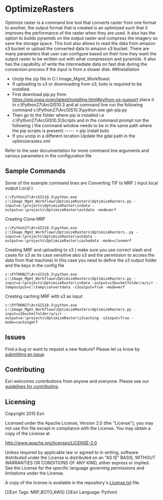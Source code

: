 # OptimizeRasters
Optimize raster is a command line tool that converts raster from one format to another, the output format that is created is an optimized such that it improves the performance of the raster when they are used. It also has the option to builds pyramids on the output raster and compress the imagery so save the storage space. This tool also allows to read the data from amazon s3 bucket or upload the converted data to amazon s3 bucket. There are many parameters that user can configure based on their how they want the output raster to be written out with what compression and pyramids. It also has the capability of write the intermediate data on fast disk during the conversion process if the input is from a slower disk.
##Installation
*	Unzip the zip file in C:\ Image_Mgmt_Workflows\
*	If uploading to s3 or downloading from s3; boto is required to be installed. 
*	First download pip.py from https://pip.pypa.io/en/latest/installing.html#python-os-support place it in c:\Python27\ArcGIS10.3 and at command line run the following command c:\Python27\ArcGIS10.3\python.exe get-pip.py
*	Then go to the folder where pip is installed i.e c:\Python27\ArcGIS10.3\Scripts and in the command prompt run the following ( the command window needs to be in the same path where the pip scripts is present) ----- > pip install boto
*	If you unzip in a different location Update the gdal path in the optimizerastes.xml

Refer to the user documentation for more command line arguments and various parameters in the configuration file
## Sample Commands
Some of the example command lines are 
Converting TIF to MRF ( input local output Local ) 
```
c:\Python27\ArcGIS10.3\python.exe c:\Image_Mgmt_Workflows\OptimizeRasters\OptimizeRasters.py -input=e:\projects\OptimizeRaster\indata -output=e:\projects\OptimizeRaster\outdata -mode=mrf
```
Creating Clone MRF
```
c:\Python27\ArcGIS10.3\python.exe c:\Image_Mgmt_Workflows\OptimizeRasters\OptimizeRasters..py -input=e:\projects\OptimizeRaster\outdata -output=e:\projects\OptimizeRaster\cachedata -mode=clonemrf
 ```
Creating MRF and uploading to s3 ( make sure you use correct slash and cases for s3 as its case sensitive also s3 and the permission to access the data from that machine) 
In this case you need to define the s3 output folder and the keys in the config file 
```
c:\PYTHON27\ArcGIS10.3\python.exe c:\Image_Mgmt_Workflows\OptimizeRasters\OptimizeRasters.py -input=e:\projects\OptimizeRaster\indata -output=s3bucketfolder/a/s/r -tempoutput=c:\temp\convertdata -s3output=True -mode=mrf
```
 Creating caching MRF with s3 as input 
```
c:\PYTHON27\ArcGIS10.3\python.exe c:\Image_Mgmt_Workflows\OptimizeRasters\OptimizeRasters.py -input=s3bucketfolder/a/s/r -output=e:\projects\OptimizeRaster\s3caching -s3input=True -mode=cachingmrf
```

## Issues

Find a bug or want to request a new feature?  Please let us know by [submitting an issue](../../issues).


## Contributing

Esri welcomes contributions from anyone and everyone. Please see our [guidelines for contributing](https://github.com/esri/contributing).

## Licensing
Copyright 2015 Esri

Licensed under the Apache License, Version 2.0 (the "License");
you may not use this file except in compliance with the License.
You may obtain a copy of the License at

   http://www.apache.org/licenses/LICENSE-2.0

Unless required by applicable law or agreed to in writing, software
distributed under the License is distributed on an "AS IS" BASIS,
WITHOUT WARRANTIES OR CONDITIONS OF ANY KIND, either express or implied.
See the License for the specific language governing permissions and
limitations under the License.

A copy of the license is available in the repository's [License.txt](License.txt?raw=true) file.

[](Esri Tags: MRF,BOTO,AWS)
[](Esri Language: Python)​
